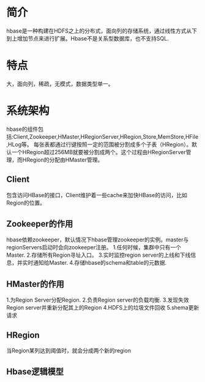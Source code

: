 # 简介

hbase是一种构建在HDFS之上的分布式，面向列的存储系统，通过线性方式从下到上增加节点来进行扩展。Hbase不是关系型数据库，也不支持SQL.

# 特点
大，面向列，稀疏，无模式，数据类型单一。

# 系统架构
hbase的组件包括:Client,Zookeeper,HMaster,HRegionServer,HRegion,Store,MemStore,HFile,HLog等。
每张表都通过行键按照一定的范围被分割成多个子表（HRegion）。默认一个HRegion超过256MB就要被分割成两个。这个过程由HRegionServer管理，而HRegion的分配由HMaster管理。

## Client
包含访问HBase的接口，Client维护着一些cache来加快HBase的访问，比如Region的位置。


## Zookeeper的作用
hbase依赖zookeeper，默认情况下hbase管理zookeeper的实例。master与regionServers启动时会向zookeeper注册。
1.任何时候，集群中只有一个Master.
2.存储所有Region寻址入口。
3.实时监控region server的上线和下线信息，并实时通知给Master.
4.存储hbase的schema和table的元数据.

## HMaster的作用
1.为Region Server分配Region.
2.负责Region server的负载均衡.
3.发现失效Region server并重新分配其上的Region
4.HDFS上的垃圾文件回收
5.shema更新请求

## HRegion
当Region某列达到阈值时，就会分成两个新的region

## Hbase逻辑模型






















